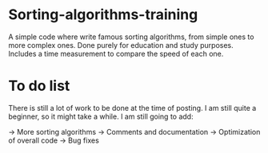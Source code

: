 # Sorting-algorithms-training
A simple code where write famous sorting algorithms, from simple ones to more complex ones. 
Done purely for education and study purposes. 
Includes a time measurement to compare the speed of each one.

# To do list
There is still a lot of work to be done at the time of posting. I am still quite a beginner, so it might take a while.
I am still going to add:

-> More sorting algorithms
-> Comments and documentation
-> Optimization of overall code
-> Bug fixes
